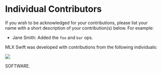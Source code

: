 # Individual Contributors

If you wish to be acknowledged for your contributions, please list your name
with a short description of your contribution(s) below. For example:

- Jane Smith: Added the `foo` and `bar` ops.

MLX Swift was developed with contributions from the following individuals:

<a href="https://github.com/ml-explore/mlx-swift-examples/graphs/contributors">
  <img class="dark-light" src="https://contrib.rocks/image?repo=ml-explore/-swift-examples&anon=0&columns=20&max=100&r=true" />
</a>


SOFTWARE.


